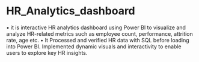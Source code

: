 # HR_Analytics_dashboard
• it is interactive HR analytics dashboard using Power BI to visualize and analyze HR-related metrics such as employee count, performance, attrition rate, age etc. • It Processed and verified HR data with SQL before loading into Power BI. Implemented dynamic visuals and interactivity to enable users to explore key HR insights.

